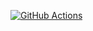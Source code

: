 [![GitHub Actions](https://github.com/sir-edgar/hexlet-pytest/actions/workflows/main.yml/badge.svg)](https://github.com/sir-edgar/python-project-49/actions)
